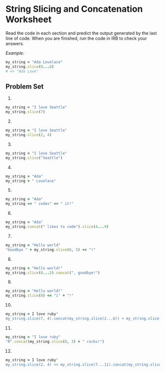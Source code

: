 # String Slicing and Concatenation Worksheet

Read the code in each section and predict the output generated by the last line of code. 
When you are finished, run the code in IRB to check your answers.

*Example:*
```ruby
my_string = "Ada Lovelace"
my_string.slice(0...8)
# => "Ada Love"
```

## Problem Set

1. 
```ruby
my_string = "I love Seattle"
my_string.slice(7) 
```

2.
```ruby
my_string = "I love Seattle"
my_string.slice(2, 4)
```

3.
```ruby
my_string = "I love Seattle"
my_string.slice("Seattle")
```

4.
```ruby
my_string = "Ada"
my_string + " Lovelace"
```

5.
```ruby
my_string = "Ada"
my_string << " codes" << " it!"
```

6.
```ruby
my_string = "Ada"
my_string.concat(" likes to code").slice(4...9)
```

7.
```ruby
my_string = "Hello world"
"Goodbye " + my_string.slice(6, 5) << "!"
```

8.
```ruby
my_string = "Hello world!"
my_string.slice(0...5).concat(", goodbye!")
```

9.
```ruby
my_string = "Hello world!"
my_string.slice(0) << "i" + "!"
```

10.
```ruby
my_string = I love ruby"
my_string.slice(7, 4).concat(my_string.slice(2...6)) + my_string.slice(0)
```

11.
```ruby
my_string = "I love ruby"
"R".concat(my_string.slice(8, 3) + " rocks!")
```

12.
```ruby
my_string = I love ruby"
my_string.slice(2, 4) << my_string.slice(7...11).concat(my_string.slice(2...6))
```

